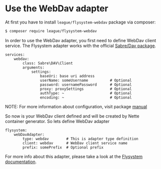 # Use the WebDav adapter

At first you have to install `league/flysystem-webdav` package via composer:

```sh
$ composer require league/flysystem-webdav
```

In order to use the WebDav adapter, you first need to define WebDav client service.
The Flysystem adapter works with the official [Sabre/Dav package](https://packagist.org/packages/sabre/dav).

```neon
services:
    webdav:
        class: Sabre\DAV\Client
        arguments:
            settings:
                baseUri: base uri address
                userName: someUsername          # Optional
                password: usernamePassword      # Optional
                proxy: proxySettings            # Optional
                authType: ~                     # Optional
                encoding: ~                     # Optional
```

NOTE: For more information about configuration, visit package [manual](http://sabre.io/dav/davclient/)

So now is your WebDav client defined and will be created by Nette container generator. So lets define WebDav adapter

```neon
flysystem:
    webDavAdapter:
        type: webdav        # This is adapter type definition
        client: webdav      # WebDav client service name
        prefix: somePrefix  # Optional prefix
```

For more info about this adapter, please take a look at the [Flysystem documentation](http://flysystem.thephpleague.com/adapter/webdav/).

